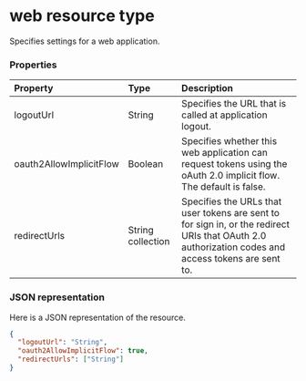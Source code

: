 # web resource type

Specifies settings for a web application.

### Properties

| Property | Type | Description |
|:---------|:-----|:------------|
|logoutUrl|String| Specifies the URL that is called at application logout. |
|oauth2AllowImplicitFlow|Boolean| Specifies whether this web application can request tokens using the oAuth 2.0 implicit flow. The default is false. |
|redirectUrls|String collection| Specifies the URLs that user tokens are sent to for sign in, or the redirect URIs that OAuth 2.0 authorization codes and access tokens are sent to. |

### JSON representation

Here is a JSON representation of the resource.

<!-- {
  "blockType": "resource",
  "optionalProperties": [

  ],
  "@odata.type": "microsoft.graph.web"
}-->

```json
{
  "logoutUrl": "String",
  "oauth2AllowImplicitFlow": true,
  "redirectUrls": ["String"]
}

```


<!-- uuid: 8fcb5dbc-d5aa-4681-8e31-b001d5168d79
2015-10-25 14:57:30 UTC -->
<!-- {
  "type": "#page.annotation",
  "description": "web resource",
  "keywords": "",
  "section": "documentation",
  "tocPath": ""
}-->